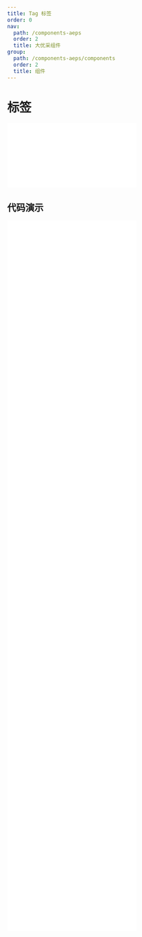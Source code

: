 ```yaml
---
title: Tag 标签
order: 0
nav:
  path: /components-aeps
  order: 2
  title: 大优采组件
group:
  path: /components-aeps/components
  order: 2
  title: 组件
---
```


# 标签

<div>
<embed src="@docs-common/tag/index.md"></embed>
</div>
        
## 代码演示

<Row gutter=8>

  <Col span=12>
    
  <div class="code-box"><embed src="@abiz-rc-aeps/tag/demo/basic-tag-aeps.md"></embed></div>
          
  <div class="code-box"><embed src="@abiz-rc-aeps/tag/demo/colorful-inverse-tag-aeps.md"></embed></div>
          
  <div class="code-box"><embed src="@abiz-rc-aeps/tag/demo/checkable-tag-aeps.md"></embed></div>
          
  <div class="code-box"><embed src="@abiz-rc-aeps/tag/demo/animation-tag-aeps.md"></embed></div>
          
  <div class="code-box"><embed src="@abiz-rc-aeps/tag/demo/status-tag-aeps.md"></embed></div>
          
  </Col>
          
  <Col span=12>
    
  <div class="code-box"><embed src="@abiz-rc-aeps/tag/demo/colorful-tag-aeps.md"></embed></div>
          
  <div class="code-box"><embed src="@abiz-rc-aeps/tag/demo/control-tag-aeps.md"></embed></div>
          
  <div class="code-box"><embed src="@abiz-rc-aeps/tag/demo/controlled-tag-aeps.md"></embed></div>
          
  <div class="code-box"><embed src="@abiz-rc-aeps/tag/demo/icon-tag-aeps.md"></embed></div>
          
  <div class="code-box"><embed src="@abiz-rc-aeps/tag/demo/customize-tag-aeps.md"></embed></div>
          
  </Col>
          
</Row>
        
<div><embed src="@docs-common/tag/index-api.md"></embed><div>

